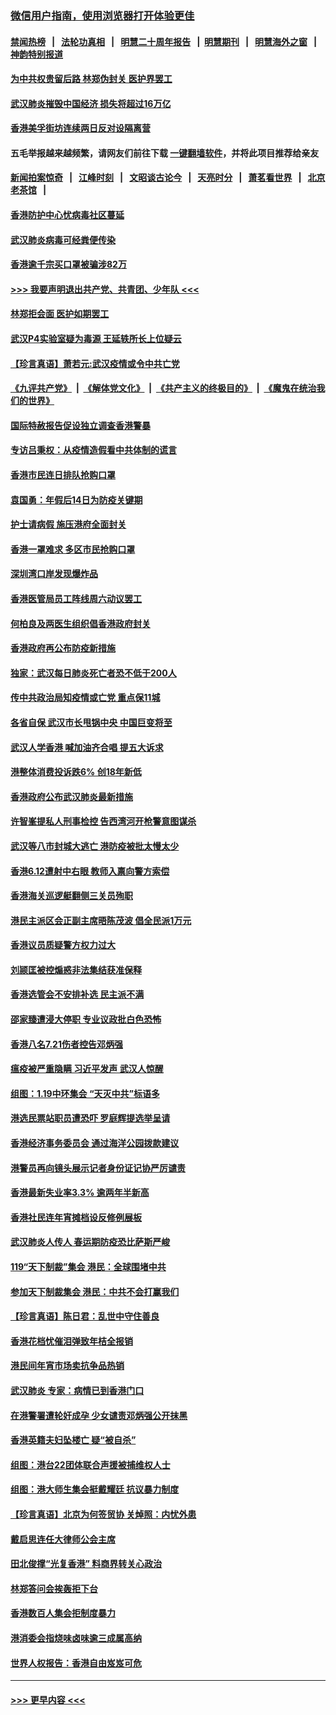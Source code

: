 ### [微信用户指南，使用浏览器打开体验更佳](https://github.com/gfw-breaker/banned-news1/blob/master/indexes/wechat-guide.md?t=0)
#### [禁闻热榜](热点新闻.md?t=0)  &nbsp;&nbsp;|&nbsp;&nbsp; [法轮功真相](https://github.com/gfw-breaker/truth/blob/master/README.md?t=0) &nbsp;&nbsp;|&nbsp;&nbsp; [明慧二十周年报告](https://github.com/gfw-breaker/mh-reports/blob/master/README.md?t=0) &nbsp;&nbsp;|&nbsp;&nbsp;[明慧期刊](https://github.com/gfw-breaker/mh-qikan) &nbsp;&nbsp;|&nbsp;&nbsp; [明慧海外之窗](https://github.com/gfw-breaker/mh-news/blob/master/README.md?t=0) &nbsp;&nbsp;|&nbsp;&nbsp; [神韵特别报道](https://github.com/gfw-breaker/mh-news/blob/master/shenyun.md?t=0)
#### [为中共权贵留后路 林郑伪封关 医护界罢工](../pages/nsc415/n11842359.md?t=02040811) 
#### [武汉肺炎摧毁中国经济 损失将超过16万亿](../pages/nsc415/n11839723.md?t=02040811) 
#### [香港美孚街坊连续两日反对设隔离营](../pages/nsc415/n11839962.md?t=02040811) 
#### 五毛举报越来越频繁，请网友们前往下载 [一键翻墙软件](https://github.com/gfw-breaker/ssr-accounts)，并将此项目推荐给亲友
#### [新闻拍案惊奇](https://github.com/gfw-breaker/banned-news1/blob/master/pages/link4.md) &nbsp;&nbsp;|&nbsp;&nbsp; [江峰时刻](https://github.com/gfw-breaker/banned-news1/blob/master/pages/link4.md) &nbsp;&nbsp;|&nbsp;&nbsp; [文昭谈古论今](https://github.com/gfw-breaker/banned-news1/blob/master/pages/link4.md) &nbsp;&nbsp;|&nbsp;&nbsp; [天亮时分](https://github.com/gfw-breaker/banned-news1/blob/master/pages/link4.md) &nbsp;&nbsp;|&nbsp;&nbsp; [萧茗看世界](https://github.com/gfw-breaker/banned-news1/blob/master/pages/link4.md) &nbsp;&nbsp;|&nbsp;&nbsp; [北京老茶馆](https://github.com/gfw-breaker/banned-news1/blob/master/pages/link4.md) &nbsp;&nbsp;|&nbsp;&nbsp; 
#### [香港防护中心忧病毒社区蔓延](../pages/nsc415/n11839933.md?t=02040811) 
#### [武汉肺炎病毒可经粪便传染](../pages/nsc415/n11839939.md?t=02040811) 
#### [香港逾千宗买口罩被骗涉82万](../pages/nsc415/n11839914.md?t=02040811) 
#### [>>> 我要声明退出共产党、共青团、少年队 <<<](https://github.com/begood0513/goodnews/blob/master/quit/letter.md) 
#### [林郑拒会面 医护如期罢工](../pages/nsc415/n11839892.md?t=02040811) 
#### [武汉P4实验室疑为毒源 王延轶所长上位疑云](../pages/nsc415/n11835543.md?t=02040811) 
#### [【珍言真语】萧若元:武汉疫情或令中共亡党](../pages/nsc415/n11829394.md?t=02040811) 
#### [《九评共产党》](https://github.com/begood0513/9ping.md/blob/master/README.md) &nbsp;|&nbsp; [《解体党文化》](../../../../jtdwh.md/blob/master/README.md)  &nbsp;|&nbsp; [《共产主义的终极目的》](../../../../gczydzjmd.md/blob/master/README.md) &nbsp;|&nbsp; [《魔鬼在统治我们的世界》](../../../../mgztzwmdsj.md/blob/master/README.md) 
#### [国际特赦报告促设独立调查香港警暴](../pages/nsc415/n11833845.md?t=02040811) 
#### [专访吕秉权：从疫情造假看中共体制的谎言](../pages/nsc415/n11833813.md?t=02040811) 
#### [香港市民连日排队抢购口罩](../pages/nsc415/n11833794.md?t=02040811) 
#### [袁国勇：年假后14日为防疫关键期](../pages/nsc415/n11831088.md?t=02040811) 
#### [护士请病假 施压港府全面封关](../pages/nsc415/n11831030.md?t=02040811) 
#### [香港一罩难求 多区市民抢购口罩](../pages/nsc415/n11831002.md?t=02040811) 
#### [深圳湾口岸发现爆炸品](../pages/nsc415/n11828802.md?t=02040811) 
#### [香港医管局员工阵线周六动议罢工](../pages/nsc415/n11828762.md?t=02040811) 
#### [何柏良及两医生组织倡香港政府封关](../pages/nsc415/n11828749.md?t=02040811) 
#### [香港政府再公布防疫新措施](../pages/nsc415/n11828716.md?t=02040811) 
#### [独家：武汉每日肺炎死亡者恐不低于200人](../pages/nsc415/n11828240.md?t=02040811) 
#### [传中共政治局知疫情或亡党 重点保11城](../pages/nsc415/n11828145.md?t=02040811) 
#### [各省自保 武汉市长甩锅中央 中国巨变将至](../pages/nsc415/n11828021.md?t=02040811) 
#### [武汉人学香港 喊加油齐合唱 提五大诉求](../pages/nsc415/n11827046.md?t=02040811) 
#### [港整体消费投诉跌6% 创18年新低](../pages/nsc415/n11817280.md?t=02040811) 
#### [香港政府公布武汉肺炎最新措施](../pages/nsc415/n11817152.md?t=02040811) 
#### [许智峯提私人刑事检控 告西湾河开枪警意图谋杀](../pages/nsc415/n11817132.md?t=02040811) 
#### [武汉等八市封城大逃亡 港防疫被批太慢太少](../pages/nsc415/n11817058.md?t=02040811) 
#### [香港6.12遭射中右眼 教师入禀向警方索偿](../pages/nsc415/n11814678.md?t=02040811) 
#### [香港海关巡逻艇翻侧三关员殉职](../pages/nsc415/n11814604.md?t=02040811) 
#### [港民主派区会正副主席晤陈茂波 倡全民派1万元](../pages/nsc415/n11814582.md?t=02040811) 
#### [香港议员质疑警方权力过大](../pages/nsc415/n11814560.md?t=02040811) 
#### [刘颕匡被控煽惑非法集结获准保释](../pages/nsc415/n11811727.md?t=02040811) 
#### [香港选管会不安排补选 民主派不满](../pages/nsc415/n11811691.md?t=02040811) 
#### [邵家臻遭浸大停职 专业议政批白色恐怖](../pages/nsc415/n11811670.md?t=02040811) 
#### [香港八名7.21伤者控告邓炳强](../pages/nsc415/n11811623.md?t=02040811) 
#### [瘟疫被严重隐瞒 习近平发声 武汉人惊醒](../pages/nsc415/n11811186.md?t=02040811) 
#### [组图：1.19中环集会 “天灭中共”标语多](../pages/nsc415/n11809514.md?t=02040811) 
#### [港选民票站职员遭恐吓 罗庭辉提选举呈请](../pages/nsc415/n11808914.md?t=02040811) 
#### [香港经济事务委员会 通过海洋公园拨款建议](../pages/nsc415/n11808906.md?t=02040811) 
#### [港警员再向镜头展示记者身份证记协严厉谴责](../pages/nsc415/n11808888.md?t=02040811) 
#### [香港最新失业率3.3% 逾两年半新高](../pages/nsc415/n11808887.md?t=02040811) 
#### [香港社民连年宵摊档设反修例展板](../pages/nsc415/n11808857.md?t=02040811) 
#### [武汉肺炎人传人 春运期防疫恐比萨斯严峻](../pages/nsc415/n11808739.md?t=02040811) 
#### [119“天下制裁”集会 港民：全球围堵中共](../pages/nsc415/n11806318.md?t=02040811) 
#### [参加天下制裁集会 港民：中共不会打赢我们](../pages/nsc415/n11806596.md?t=02040811) 
#### [【珍言真语】陈日君：乱世中守住善良](../pages/nsc415/n11806247.md?t=02040811) 
#### [香港花档忧催泪弹致年桔全报销](../pages/nsc415/n11806130.md?t=02040811) 
#### [港民间年宵市场卖抗争品热销](../pages/nsc415/n11806073.md?t=02040811) 
#### [武汉肺炎 专家：病情已到香港门口](../pages/nsc415/n11806020.md?t=02040811) 
#### [在港警署遭轮奸成孕 少女谴责邓炳强公开抹黑](../pages/nsc415/n11805981.md?t=02040811) 
#### [香港英籍夫妇坠楼亡 疑“被自杀”](../pages/nsc415/n11805937.md?t=02040811) 
#### [组图：港台22团体联合声援被捕维权人士](../pages/nsc415/n11801834.md?t=02040811) 
#### [组图：港大师生集会挺戴耀廷 抗议暴力制度](../pages/nsc415/n11799298.md?t=02040811) 
#### [【珍言真语】北京为何签贸协 关焯照：内忧外患](../pages/nsc415/n11799790.md?t=02040811) 
#### [戴启思连任大律师公会主席](../pages/nsc415/n11799306.md?t=02040811) 
#### [田北俊撑“光复香港” 料商界转关心政治](../pages/nsc415/n11799287.md?t=02040811) 
#### [林郑答问会挨轰拒下台](../pages/nsc415/n11799261.md?t=02040811) 
#### [香港数百人集会拒制度暴力](../pages/nsc415/n11796941.md?t=02040811) 
#### [港消委会指烧味卤味逾三成属高纳](../pages/nsc415/n11796815.md?t=02040811) 
#### [世界人权报告：香港自由岌岌可危](../pages/nsc415/n11796873.md?t=02040811) 

----
#### [ >>> 更早内容 <<< ](../indexes/nsc415-earlier.md)
